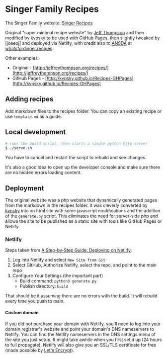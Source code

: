 # Singer Family Recipes

The Singer Family website: [Singer Recipes](https://modest-morse-a556e2.netlify.app/)

Original "super minimal recipe website" by [Jeff Thompson](https://github.com/jeffThompson) and then modified by [kvpsky](https://github.com/kvpsky) to be used with GitHub Pages, then slightly tweaked by [joeeoj] and deployed via Netlify, with credit also to [AN0DA](https://github.com/AN0DA) at [whatsfordinner.recipes](https://whatsfordinner.recipes).

Other examples:

* Original - [http://jeffreythompson.org/recipes/](http://jeffreythompson.org/recipes/)
* GitHub Pages - [http://kvpsky.github.io/Recipes-GHPages](http://kvpsky.github.io/Recipes-GHPages)

## Adding recipes

Add markdown files to the recipes folder. You can copy an existing recipe or use `template.md` as a guide.

## Local development

```bash
# runs the build script, then starts a simple python http server
$ ./serve.sh
```

You have to cancel and restart the script to rebuild and see changes.

It's also a good idea to open up the developer console and make sure there are no hidden errors loading content.

## Deployment

The original website was a php website that dynamically generated pages from the markdown in the recipes folder. It was cleverly converted by [kvpsky](https://github.com/kvpsky) into an html site with some javascript modifications and the addition of the `generate.py` script. This eliminates the need for server-side php and allows the site to be published as a static site with tools like GitHub Pages or Netlify.

### Netlify

Steps taken from [A Step-by-Step Guide: Deploying on Netlify](https://www.netlify.com/blog/2016/09/29/a-step-by-step-guide-deploying-on-netlify/):

1. Log into Netlify and select `New Site from Git`
2. Select GitHub, Authorize Netlify, select the repo, and point to the main repo
3. Configure Your Settings (the important part)
    * Build command: `python3 generate.py`
    * Publish directory: `build`

That should be it assuming there are no errors with the build. It will rebuild every time you push to main.

#### Custom domain

If you did not purchase your domain with Netlify, you'll need to log into your domain registrar's website and point your domain's DNS nameservers to Netlify. You can find the Netlify nameservers in the DNS settings menu of the site you just setup. It might take awhile when you first set it up (24 hours to full propagate). Netlify will also give you an SSL/TLS certificate for free (made possible by [Let's Encrypt](https://letsencrypt.org/donate/)).
